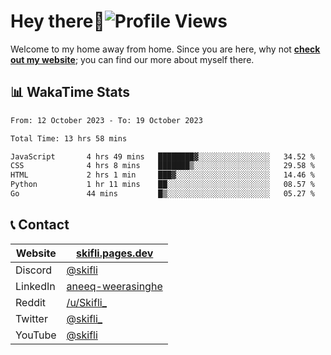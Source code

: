 # Hey there:wave:![Profile Views](https://komarev.com/ghpvc/?username=skifli)

Welcome to my home away from home. Since you are here, why not [**check out my website**](https://skifli.pages.dev); you can find our more about myself there.

## 📊 WakaTime Stats

<!--START_SECTION:waka-->

```txt
From: 12 October 2023 - To: 19 October 2023

Total Time: 13 hrs 58 mins

JavaScript       4 hrs 49 mins   ████████▓░░░░░░░░░░░░░░░░   34.52 %
CSS              4 hrs 8 mins    ███████▒░░░░░░░░░░░░░░░░░   29.58 %
HTML             2 hrs 1 min     ███▓░░░░░░░░░░░░░░░░░░░░░   14.46 %
Python           1 hr 11 mins    ██░░░░░░░░░░░░░░░░░░░░░░░   08.57 %
Go               44 mins         █▒░░░░░░░░░░░░░░░░░░░░░░░   05.27 %
```

<!--END_SECTION:waka-->

## 📞 Contact

| Website  | [skifli.pages.dev](https://skifli.pages.dev)                       |
|----------|--------------------------------------------------------------------|
| Discord  | [@skifli](https://discord.com/users/1072069875993956372)           |
| LinkedIn | [aneeq-weerasinghe](https://www.linkedin.com/in/aneeq-weerasinghe) |
| Reddit   | [/u/Skifli_](https://www.reddit.com/user/skifli_)                  |
| Twitter  | [@skifli_](https://twitter.com/@skifli_)                           |
| YouTube  | [@skifli](https://www.youtube.com/channel/@skifli)                 |

